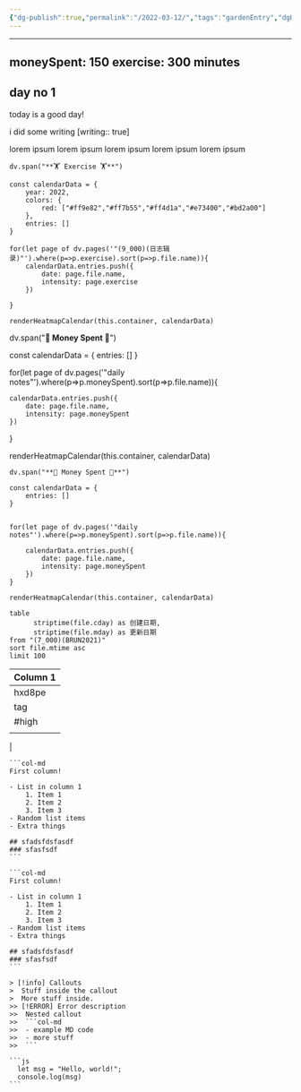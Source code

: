 ```yaml
---
{"dg-publish":true,"permalink":"/2022-03-12/","tags":"gardenEntry","dgHomeLink":true,"dgPassFrontmatter":false}
---
```



---
moneySpent: 150
exercise: 300 minutes
---
## day no 1
today is a good day!
 

i did some writing [writing:: true]

lorem ipsum lorem ipsum lorem ipsum lorem ipsum lorem ipsum

```dataviewjs
dv.span("**🏋️ Exercise 🏋️**")

const calendarData = {
    year: 2022,
    colors: {
        red: ["#ff9e82","#ff7b55","#ff4d1a","#e73400","#bd2a00"]
    },
    entries: []
}

for(let page of dv.pages('"(9_000)(日志辑录)"').where(p=>p.exercise).sort(p=>p.file.name)){
    calendarData.entries.push({
        date: page.file.name,
        intensity: page.exercise
    })
       
}

renderHeatmapCalendar(this.container, calendarData)
```


dv.span("**💸 Money Spent 💸**")

const calendarData = {
    entries: []
}

 
for(let page of dv.pages('"daily notes"').where(p=>p.moneySpent).sort(p=>p.file.name)){

    calendarData.entries.push({
        date: page.file.name,
        intensity: page.moneySpent
    })  
}

renderHeatmapCalendar(this.container, calendarData)

```dataviewjs
dv.span("**💸 Money Spent 💸**")

const calendarData = {
    entries: []
}

 
for(let page of dv.pages('"daily notes"').where(p=>p.moneySpent).sort(p=>p.file.name)){

    calendarData.entries.push({
        date: page.file.name,
        intensity: page.moneySpent
    })  
}

renderHeatmapCalendar(this.container, calendarData)
```


```dataview
table 
      striptime(file.cday) as 创建日期,
      striptime(file.mday) as 更新日期
from "(7_000)(BRUN2021)"
sort file.mtime asc
limit 100
```

| Column 1 |
| -------- |
| hxd8pe   |
| tag      |
| #high    |
|     |
| 

````col
```col-md
First column!

- List in column 1
	1. Item 1
	2. Item 2
	3. Item 3
- Random list items
- Extra things

## sfadsfdsfasdf
### sfasfsdf
```

```col-md
First column!

- List in column 1
	1. Item 1
	2. Item 2
	3. Item 3
- Random list items
- Extra things

## sfadsfdsfasdf
### sfasfsdf
```

> [!info] Callouts
>  Stuff inside the callout
>  More stuff inside.
>> [!ERROR] Error description
>>  Nested callout
>>  ```col-md
>>  - example MD code
>>  - more stuff
>>  ```

```js
  let msg = "Hello, world!";
  console.log(msg)
```
````